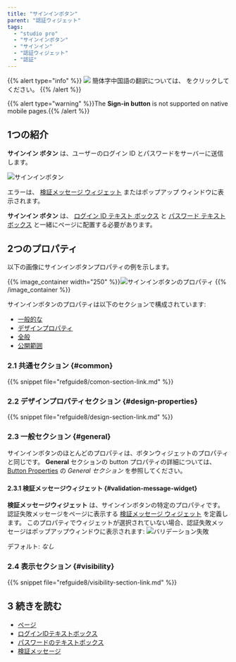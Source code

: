 ```yaml
---
title: "サインインボタン"
parent: "認証ウィジェット"
tags:
  - "studio pro"
  - "サインインボタン"
  - "サインイン"
  - "認証ウィジェット"
  - "認証"
---
```


{{% alert type="info" %}}
<img src="attachments/chinese-translation/china.png" style="display: inline-block; margin: 0" /> 簡体字中国語の翻訳については、 [<unk> <unk> <unk>](https://cdn.mendix.tencent-cloud.com/documentation/refguide8/sign-in-button.pdf) をクリックしてください。
{{% /alert %}}

{{% alert type="warning" %}}The **Sign-in button** is not supported on native mobile pages.{{% /alert %}}

## 1つの紹介

**サインイン ボタン** は、ユーザーのログイン ID とパスワードをサーバーに送信します。

![サインインボタン](attachments/authentication-widgets/sign-in-button.png)

エラーは、 [検証メッセージ ウィジェット](#validation-message-widget) またはポップアップ ウィンドウに表示されます。

**サインイン ボタン** は、 [ログイン ID テキスト ボックス](login-id-text-box) と [パスワード テキスト ボックス](password-text-box) と一緒にページに配置する必要があります。

## 2つのプロパティ

以下の画像にサインインボタンプロパティの例を示します。

{{% image_container width="250" %}}![サインインボタンのプロパティ](attachments/authentication-widgets/sign-in-button-properties.png)
{{% /image_container %}}

サインインボタンのプロパティは以下のセクションで構成されています:

* [一般的な](#common)
* [デザインプロパティ](#design-properties)
* [全般](#general)
* [公開範囲](#visibility)

### 2.1 共通セクション {#common}

{{% snippet file="refguide8/comon-section-link.md" %}}

### 2.2 デザインプロパティセクション {#design-properties}

{{% snippet file="refguide8/design-section-link.md" %}}

### 2.3 一般セクション {#general}

サインインボタンのほとんどのプロパティは、ボタンウィジェットのプロパティと同じです。 **General** セクションの button プロパティの詳細については、 [Button Properties](button-properties#general) の *General セクション* を参照してください。

#### 2.3.1 検証メッセージウィジェット {#validation-message-widget}

**検証メッセージウィジェット** は、サインインボタンの特定のプロパティです。 認証失敗メッセージをページに表示する [検証メッセージ ウィジェット](validation-message) を定義します。 このプロパティでウィジェットが選択されていない場合、認証失敗メッセージはポップアップウィンドウに表示されます: ![バリデーション失敗](attachments/authentication-widgets/validation-failure.png)

デフォルト: *なし*

### 2.4 表示セクション {#visibility}

{{% snippet file="refguide8/visibility-section-link.md" %}}

## 3 続きを読む

* [ページ](page)
* [ログインIDテキストボックス](login-id-text-box)
* [パスワードのテキストボックス](password-text-box)
* [検証メッセージ](validation-message)